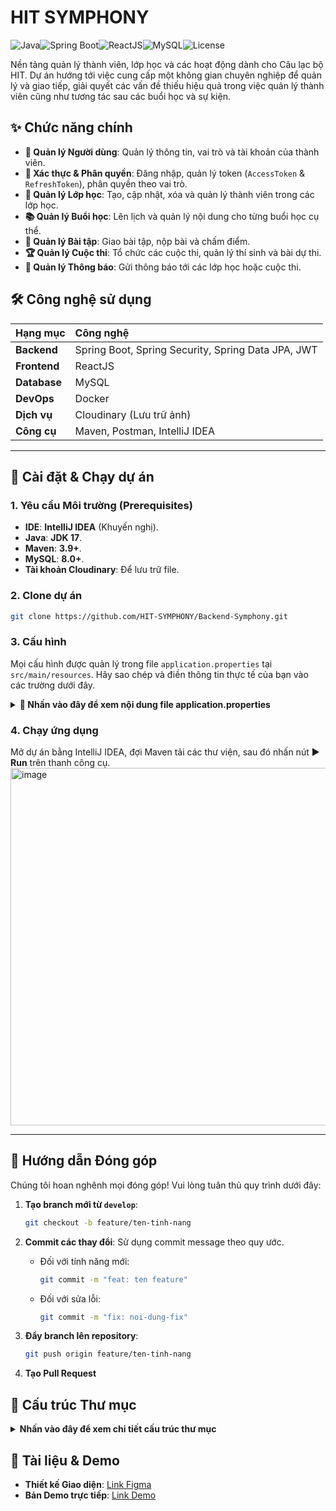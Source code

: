 # HIT SYMPHONY

![Java](https://img.shields.io/badge/Java-17-blue)![Spring Boot](https://img.shields.io/badge/Spring_Boot-3.x-brightgreen)![ReactJS](https://img.shields.io/badge/ReactJS-18.x-blue?logo=react)![MySQL](https://img.shields.io/badge/MySQL-8+-orange?logo=mysql)![License](https://img.shields.io/badge/license-MIT-green)

Nền tảng quản lý thành viên, lớp học và các hoạt động dành cho Câu lạc bộ HIT. Dự án hướng tới việc cung cấp một không gian chuyên nghiệp để quản lý và giao tiếp, giải quyết các vấn đề thiếu hiệu quả trong việc quản lý thành viên cũng như tương tác sau các buổi học và sự kiện.

## ✨ Chức năng chính

*   **👤 Quản lý Người dùng**: Quản lý thông tin, vai trò và tài khoản của thành viên.
*   **🔐 Xác thực & Phân quyền**: Đăng nhập, quản lý token (`AccessToken` & `RefreshToken`), phân quyền theo vai trò.
*   **🏫 Quản lý Lớp học**: Tạo, cập nhật, xóa và quản lý thành viên trong các lớp học.
*   **📚 Quản lý Buổi học**: Lên lịch và quản lý nội dung cho từng buổi học cụ thể.
*   **📝 Quản lý Bài tập**: Giao bài tập, nộp bài và chấm điểm.
*   **🏆 Quản lý Cuộc thi**: Tổ chức các cuộc thi, quản lý thí sinh và bài dự thi.
*   **🔔 Quản lý Thông báo**: Gửi thông báo tới các lớp học hoặc cuộc thi.

## 🛠️ Công nghệ sử dụng

| Hạng mục      | Công nghệ                                                |
| :------------ | :------------------------------------------------------- |
| **Backend**   | Spring Boot, Spring Security, Spring Data JPA, JWT       |
| **Frontend**  | ReactJS                                                  |
| **Database**  | MySQL                                                    |
| **DevOps**    | Docker                                                   |
| **Dịch vụ**   | Cloudinary (Lưu trữ ảnh)                                 |
| **Công cụ**   | Maven, Postman, IntelliJ IDEA                            |

---

## 🚀 Cài đặt & Chạy dự án

### 1. Yêu cầu Môi trường (Prerequisites)

*   **IDE**: **IntelliJ IDEA** (Khuyến nghị).
*   **Java**: **JDK 17**.
*   **Maven**: **3.9+**.
*   **MySQL**: **8.0+**.
*   **Tài khoản Cloudinary**: Để lưu trữ file.

### 2. Clone dự án

```bash
git clone https://github.com/HIT-SYMPHONY/Backend-Symphony.git
```

### 3. Cấu hình

Mọi cấu hình được quản lý trong file `application.properties` tại `src/main/resources`. Hãy sao chép và điền thông tin thực tế của bạn vào các trường dưới đây.

<details>
<summary><b>📄 Nhấn vào đây để xem nội dung file application.properties</b></summary>

```properties
spring.application.name=BackendSymphony

# DATABASE
spring.datasource.url=jdbc:mysql://localhost:3306/backendsymphony_db?createDatabaseIfNotExist=true
spring.datasource.username=root
spring.datasource.password=MAT_KHAU_MYSQL_CUA_BAN
spring.datasource.driver-class-name=com.mysql.cj.jdbc.Driver

# JPA / HIBERNATE
spring.jpa.database-platform=org.hibernate.dialect.MySQL8Dialect
spring.jpa.hibernate.ddl-auto=update
spring.jpa.show-sql=true

# JWT
jwt.secret=CHUOI_BI_MAT_MA_HOA_JWT_CUA_BAN
jwt.access.expiration_time=60
jwt.refresh.expiration_time=1440

# CLOUDINARY
cloudinary.cloud_name=TEN_CLOUD_CUA_BAN
cloudinary.api_key=API_KEY_CUA_BAN
cloudinary.api_secret=API_SECRET_CUA_BAN

# EMAIL (Ví dụ với Gmail)
spring.mail.host=smtp.gmail.com
spring.mail.port=587
spring.mail.username=EMAIL_GMAIL_CUA_BAN@gmail.com
# Lưu ý: Đây là Mật khẩu Ứng dụng (App Password), không phải mật khẩu đăng nhập Gmail
spring.mail.password=MAT_KHAU_UNG_DUNG_GMAIL_CUA_BAN
spring.mail.properties.mail.smtp.auth=true
spring.mail.properties.mail.smtp.starttls.enable=true

# CÁC CẤU HÌNH KHÁC
logging.level.org.springframework.security=DEBUG
spring.servlet.multipart.max-file-size=5MB
spring.servlet.multipart.max-request-size=10MB
spring.datasource.hikari.maximum-pool-size=10
spring.datasource.hikari.minimum-idle=5
spring.datasource.hikari.idle-timeout=30000
spring.datasource.hikari.max-lifetime=60000
spring.datasource.hikari.connection-timeout=20000
spring.datasource.hikari.pool-name=HikariCP-BackendSymphony
```
</details>


### 4. Chạy ứng dụng
Mở dự án bằng IntelliJ IDEA, đợi Maven tải các thư viện, sau đó nhấn nút ▶️ **Run** trên thanh công cụ.
<img width="572" alt="image" src="https://github.com/user-attachments/assets/445e4214-e06e-42d4-9250-52b9ffcc2fab" />

---

## 🤝 Hướng dẫn Đóng góp
Chúng tôi hoan nghênh mọi đóng góp! Vui lòng tuân thủ quy trình dưới đây:

1.  **Tạo branch mới từ `develop`**:
    ```bash
    git checkout -b feature/ten-tinh-nang
    ```

2.  **Commit các thay đổi**: Sử dụng commit message theo quy ước.
    *   Đối với tính năng mới:
        ```bash
        git commit -m "feat: ten feature"
        ```
    *   Đối với sửa lỗi:
        ```bash
        git commit -m "fix: noi-dung-fix"
        ```

3.  **Đẩy branch lên repository**:
    ```bash
    git push origin feature/ten-tinh-nang
    ```

4.  **Tạo Pull Request**

## 📂 Cấu trúc Thư mục
<details>
<summary><b>Nhấn vào đây để xem chi tiết cấu trúc thư mục</b></summary>

```
.
└── src
    └── main
        ├── java
        │   └── my_computer.backendsymphony
        │       ├── base          # Chứa các lớp cơ sở (Base classes)
        │       ├── config        # Các lớp cấu hình cho ứng dụng
        │       ├── constant      # Các hằng số và Enum
        │       ├── controller    # Tầng xử lý request (API Endpoints)
        │       ├── domain        # Chứa các đối tượng dữ liệu
        │       │   ├── dto       # Data Transfer Objects
        │       │   ├── entity    # Các thực thể ánh xạ CSDL (JPA Entities)
        │       │   └── mapper    # Ánh xạ giữa Entity và DTO (MapStruct)
        │       ├── exception     # Xử lý ngoại lệ tùy chỉnh
        │       ├── repository    # Tầng truy cập dữ liệu (Data Access Layer)
        │       ├── security      # Cấu hình bảo mật (Spring Security, JWT)
        │       ├── service       # Tầng logic nghiệp vụ (Business Logic)
        │       │   ├── impl      # Các lớp implement service interface
        │       │   └── ...Service # Các service interface
        │       ├── util          # Các lớp tiện ích (helper methods)
        │       ├── websocket     # Xử lý giao tiếp thời gian thực
        │       └── BackendSymphonyApplication.java # Điểm khởi chạy ứng dụng
        │
        └── resources                 # Chứa các file tài nguyên, cấu hình
            └── application.properties # File cấu hình chính của Spring Boot
```
</details>


## 🔗 Tài liệu & Demo

*   **Thiết kế Giao diện**: [Link Figma](https://www.figma.com/design/vI7ilYugZQZ8GUxwJtpq12/HIT---Symphony---Design?node-id=27-26&t=viIK8WCRXO19vGm2-0)
*   **Bản Demo trực tiếp**: [Link Demo](http://159.223.49.56:5173/)
